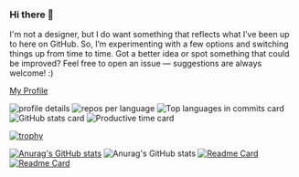 ### Hi there 👋

I'm not a designer, but I do want something that reflects what I’ve been up to here on GitHub. So, I’m experimenting with a few options and switching things up from time to time. Got a better idea or spot something that could be improved? Feel free to open an issue — suggestions are always welcome! :)

[My Profile](https://profile-summary-for-github.com/user/RandallFlagg)
<!--
**RandallFlagg/RandallFlagg** is a ✨ _special_ ✨ repository because its `README.md` (this file) appears on your GitHub profile.

Here are some ideas to get you started:

- 🔭 I’m currently working on ...
- 🌱 I’m currently learning ...
- 👯 I’m looking to collaborate on ...
- 🤔 I’m looking for help with ...
- 💬 Ask me about ...
- 📫 How to reach me: ...
- 😄 Pronouns: ...
- ⚡ Fun fact: ...
-->
<!-- https://github.com/vn7n24fzkq/github-profile-summary-cards -->
![profile details](https://github-profile-summary-cards.vercel.app/api/cards/profile-details?username=RandallFlagg&theme=nord_bright)
![repos per language](https://github-profile-summary-cards.vercel.app/api/cards/repos-per-language?username=RandallFlagg&theme=nord_bright&exclude=)
![Top languages in commits card](http://github-profile-summary-cards.vercel.app/api/cards/most-commit-language?username=RandallFlagg&theme=nord_bright&exclude=)
![GitHub stats card](http://github-profile-summary-cards.vercel.app/api/cards/stats?username=RandallFlagg&theme=nord_bright)
![Productive time card](http://github-profile-summary-cards.vercel.app/api/cards/productive-time?username=RandallFlagg&theme=nord_bright&utcOffset=+1)

[![trophy](https://github-profile-trophy.vercel.app/?username=RandallFlagg)](https://github.com/ryo-ma/github-profile-trophy)

<!-- https://github.com/anuraghazra/github-readme-stats -->
[![Anurag's GitHub stats](https://github-readme-stats.vercel.app/api?username=RandallFlagg&show_icons=true&theme=radical&count_private=false)](https://github.com/anuraghazra/github-readme-stats#gh-dark-mode-only) ![Anurag's GitHub stats](https://github-readme-stats.vercel.app/api?username=RandallFlagg&show_icons=true&count_private=true#gh-light-mode-only)
[![Readme Card](https://github-readme-stats.vercel.app/api/pin/?username=RandallFlagg&repo=IdSharp#gh-dark-mode-only)](https://github.com/RandallFlagg/IdSharp) [![Readme Card](https://github-readme-stats.vercel.app/api/pin/?username=RandallFlagg&repo=LogExpert#gh-dark-mode-only)](https://github.com/LogExperts/LogExpert)
<!-- ![Anurag's GitHub stats](https://github-readme-stats.vercel.app/api?username=RandallFlagg&hide=contribs,prs) -->
<!-- ![Anurag's GitHub stats](https://github-readme-stats.vercel.app/api?username=RandallFlagg&count_private=true) -->
